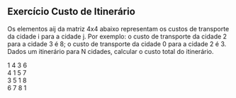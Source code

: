 ## Exercício Custo de Itinerário
Os elementos aij da matriz 4x4 abaixo representam os custos de transporte da cidade i para a cidade j. Por exemplo: o custo de transporte da cidade 2 para a cidade 3 é 8; o custo de transporte da cidade 0 para a cidade 2 é 3. Dados um itinerário para N cidades, calcular o custo total do itinerário.

1  4  3  6<br />
4  1  5  7<br />
3  5  1  8<br />
6  7  8  1<br />
